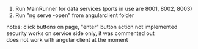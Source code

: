 1) Run MainRunner for data services (ports in use are 8001, 8002, 8003)
2) Run "ng serve -open" from angularclient folder

notes: 
click buttons on page, "enter" button action not implemented <br>
security works on service side only, it was commented out <br>
does not work with angular client at the moment
